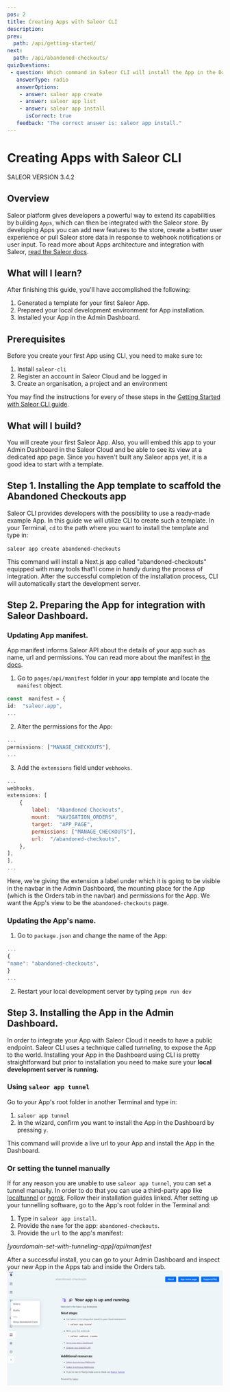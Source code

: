 ```yaml
---
pos: 2
title: Creating Apps with Saleor CLI
description:
prev:
  path: /api/getting-started/
next:
  path: /api/abandoned-checkouts/
quizQuestions:
 - question: Which command in Saleor CLI will install the App in the Dashboard?
   answerType: radio
   answerOptions:
    - answer: saleor app create 
    - answer: saleor app list 
    - answer: saleor app install
	  isCorrect: true 
   feedback: "The correct answer is: saleor app install."
---
```


# Creating Apps with Saleor CLI

SALEOR VERSION
3.4.2

## Overview

Saleor platform gives developers a powerful way to extend its capabilities by building `Apps`, which can then be integrated with the Saleor store. By developing Apps you can add new features to the store, create a better user experience or pull Saleor store data in response to webhook notifications or user input. To read more about Apps architecture and integration with Saleor, [read the Saleor docs](https://docs.saleor.io/docs/3.x/developer/extending/apps/key-concepts).

## What will I learn?

After finishing this guide, you'll have accomplished the following:

1. Generated a template for your first Saleor App.
2. Prepared your local development environment for App installation.
3. Installed your App in the Admin Dashboard.

## Prerequisites

Before you create your first App using CLI, you need to make sure to:

1. Install `saleor-cli`
2. Register an account in Saleor Cloud and be logged in
3. Create an organisation, a project and an environment

You may find the instructions for every of these steps in the [Getting Started with Saleor CLI guide](#).

## What will I build?

You will create your first Saleor App. Also, you will embed this app to your Admin Dashboard in the Saleor Cloud and be able to see its view at a dedicated app page. Since you haven't built any Saleor apps yet, it is a good idea to start with a template.

## Step 1. Installing the App template to scaffold the Abandoned Checkouts app

Saleor CLI provides developers with the possibility to use a ready-made example App. In this guide we will utilize CLI to create such a template.
In your Terminal, `cd` to the path where you want to install the template and type in:

`saleor app create abandoned-checkouts`

This command will install a Next.js app called "abandoned-checkouts" equipped with many tools that'll come in handy during the process of integration. After the successful completion of the installation process, CLI will automatically start the development server.

## Step 2. Preparing the App for integration with Saleor Dashboard.

### Updating App manifest.

App manifest informs Saleor API about the details of your app such as name, url and permissions. You can read more about the manifest in [the docs](https://docs.saleor.io/docs/3.x/developer/extending/apps/manifest).

1. Go to `pages/api/manifest` folder in your app template and locate the `manifest` object.

```ts
const  manifest = {
id:  "saleor.app",
...
```

2. Alter the permissions for the App:

```ts
...
permissions: ["MANAGE_CHECKOUTS"],
...
```

3. Add the `extensions` field under `webhooks`.

```jsx
...
webhooks,
extensions: [
	{
		label:  "Abandoned Checkouts",
		mount:  "NAVIGATION_ORDERS",
		target:  "APP_PAGE",
		permissions: ["MANAGE_CHECKOUTS"],
		url:  "/abandoned-checkouts",
	},
],
],
...
```

Here, we're giving the extension a label under which it is going to be visible in the navbar in the Admin Dashboard, the mounting place for the App (which is the Orders tab in the navbar) and permissions for the App. We want the App's view to be the `abandoned-checkouts` page.

### Updating the App's name.

1. Go to `package.json` and change the name of the App:

```ts
...
{
"name": "abandoned-checkouts",
}
...
```

2. Restart your local development server by typing `pnpm run dev`

## Step 3. Installing the App in the Admin Dashboard.

In order to integrate your App with Saleor Cloud it needs to have a public endpoint. Saleor CLI uses a technique called _tunneling_, to expose the App to the world. Installing your App in the Dashboard using CLI is pretty straightforward but prior to installation you need to make sure your **local development server is running.**

### Using `saleor app tunnel`

Go to your App's root folder in another Terminal and type in:

1.  `saleor app tunnel`
2.  In the wizard, confirm you want to install the App in the Dashboard by pressing `y`.

This command will provide a live url to your App and install the App in the Dashboard.

### Or setting the tunnel manually

If for any reason you are unable to use `saleor app tunnel`, you can set a tunnel manually. In order to do that you can use a third-party app like [localtunnel](https://theboroer.github.io/localtunnel-www/) or [ngrok](https://ngrok.com/). Follow their installation guides linked.
After setting up your tunnelling software, go to the App's root folder in the Terminal and:

1. Type in `saleor app install`.
2. Provide the `name` for the app: `abandoned-checkouts`.
3. Provide the `url` to the app's manifest:

_[yourdomain-set-with-tunneling-app]/api/manifest_

After a successful install, you can go to your Admin Dashboard and inspect your new App in the Apps tab and inside the Orders tab.
![Admin Dashboard with App installed](./app-installed.jpg)
